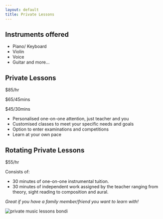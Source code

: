 ```yaml
---
layout: default
title: Private Lessons
---
```


## Instruments offered
* Piano/ Keyboard
* Violin
* Voice
* Guitar
and more...

## Private Lessons 

$85/hr

$65/45mins

$45/30mins

* Personalised one-on-one attention, just teacher and you
* Customised classes to meet your specific needs and goals
* Option to enter examinations and competitions
* Learn at your own pace

## Rotating Private Lessons 

$55/hr

Consists of:
- 30 minutes of one-on-one instrumental tuition.
- 30 minutes of independent work assigned by the teacher ranging from theory, sight reading to composition and aural.

*Great if you have a family member/friend you want to learn with!*

<img class="w-100" srcset="
images/private_music_lessons_bondi-1x.png 1x,
images/private_music_lessons_bondi-2x.png 2x,
images/private_music_lessons_bondi-3x.png 3x"
src="images/private_music_lessons_bondi-1x.jpeg" alt="private music lessons bondi"/>
